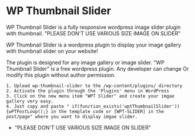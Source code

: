 WP Thumbnail Slider
===================

WP Thumbnail Slider is a fully responsive wordpress image slider plugin with thumbnail. "PLEASE DON'T USE VARIOUS SIZE IMAGE ON SLIDER" 

WP Thumbnail Slider is a wordpress plugin to display your image gallery with thumbnail slider on your website!

The plugin is designed for any image gallery or image slider. "WP Thumbnail Slider" is a free wordpress plugin. Any developer can change Or modify this plugin without author permission.


    1. Upload wp-thumbnail-slider to the /wp-content/plugins/ directory
    2. Activate the plugin through the 'Plugins' menu in WordPress
    3. Click on the new menu item "WPT Slider" and create your imgae gallery very easy.
    4. Just copy and paste " if(function_exists('wptThumbnailSlider')){wPTPostLoop();} in the template code or [WPT-SLIDER] in the post/page" where you want to display imgae slider.

* "PLEASE DON'T USE VARIOUS SIZE IMAGE ON SLIDER"
